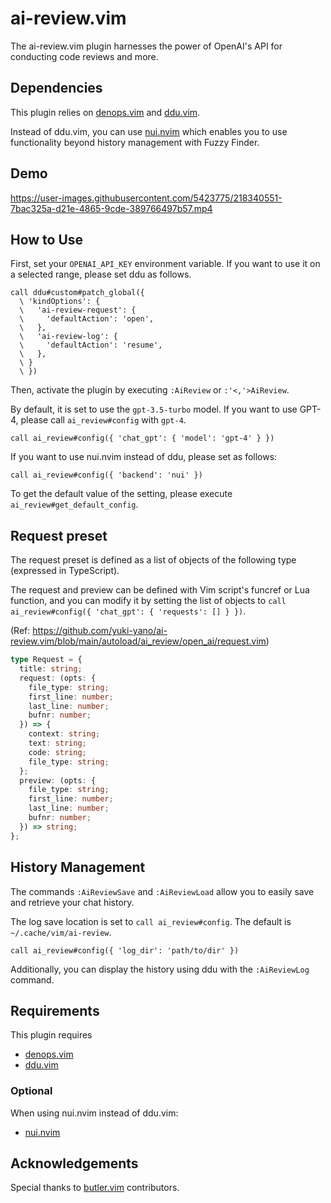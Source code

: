 # ai-review.vim

The ai-review.vim plugin harnesses the power of OpenAI's API for conducting code reviews and more.

## Dependencies

This plugin relies on [denops.vim](https://github.com/vim-denops/denops.vim) and [ddu.vim](https://github.com/Shougo/ddu.vim).

Instead of ddu.vim, you can use [nui.nvim](https://github.com/MunifTanjim/nui.nvim) which enables you to use functionality beyond history management with Fuzzy Finder.

## Demo

https://user-images.githubusercontent.com/5423775/218340551-7bac325a-d21e-4865-9cde-389766497b57.mp4

## How to Use

First, set your `OPENAI_API_KEY` environment variable.
If you want to use it on a selected range, please set ddu as follows.

```vim
call ddu#custom#patch_global({
  \ 'kindOptions': {
  \   'ai-review-request': {
  \     'defaultAction': 'open',
  \   },
  \   'ai-review-log': {
  \     'defaultAction': 'resume',
  \   },
  \ }
  \ })
```

Then, activate the plugin by executing `:AiReview` or `:'<,'>AiReview`.

By default, it is set to use the `gpt-3.5-turbo` model. If you want to use GPT-4, please call `ai_review#config` with `gpt-4`.

```vim
call ai_review#config({ 'chat_gpt': { 'model': 'gpt-4' } })
```

If you want to use nui.nvim instead of ddu, please set as follows:

```vim
call ai_review#config({ 'backend': 'nui' })
```

To get the default value of the setting, please execute `ai_review#get_default_config`.

## Request preset

The request preset is defined as a list of objects of the following type (expressed in TypeScript).

The request and preview can be defined with Vim script's funcref or Lua function, and you can modify it by setting the list of objects to `call ai_review#config({ 'chat_gpt': { 'requests': [] } })`.

(Ref: https://github.com/yuki-yano/ai-review.vim/blob/main/autoload/ai_review/open_ai/request.vim)

```typescript
type Request = {
  title: string;
  request: (opts: {
    file_type: string;
    first_line: number;
    last_line: number;
    bufnr: number;
  }) => {
    context: string;
    text: string;
    code: string;
    file_type: string;
  };
  preview: (opts: {
    file_type: string;
    first_line: number;
    last_line: number;
    bufnr: number;
  }) => string;
};
```

## History Management

The commands `:AiReviewSave` and `:AiReviewLoad` allow you to easily save and retrieve your chat history.

The log save location is set to `call ai_review#config`. The default is `~/.cache/vim/ai-review`.

```vim
call ai_review#config({ 'log_dir': 'path/to/dir' })
```

Additionally, you can display the history using ddu with the `:AiReviewLog` command.

## Requirements

This plugin requires

- [denops.vim](https://github.com/vim-denops/denops.vim)
- [ddu.vim](https://github.com/Shougo/ddu.vim)

### Optional

When using nui.nvim instead of ddu.vim:

- [nui.nvim](https://github.com/MunifTanjim/nui.nvim)

## Acknowledgements

Special thanks to [butler.vim](https://github.com/lambdalisue/butler.vim) contributors.
